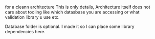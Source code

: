 for a cleann architecture
This is only details, 
Architecture itself does not care about tooling like which datasbase you are accessing
or what validation library u use etc.

Database folder is  optional. I made it so I can place some library dependencies here.
